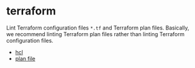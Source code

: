 # terraform

Lint Terraform configuration files `*.tf` and Terraform plan files.
Basically, we recommend linting Terraform plan files rather than linting Terraform configuration files.

- [hcl](hcl)
- [plan file](plan_file)

